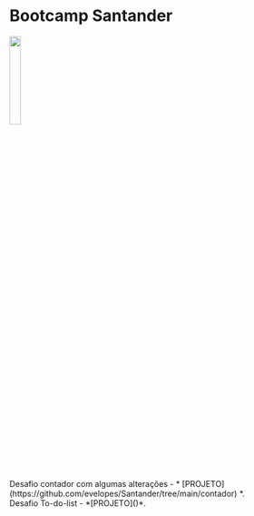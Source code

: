 # Bootcamp Santander 
<img src="https://hermes.digitalinnovation.one/tracks/800fd098-3eef-45e9-9544-544ae396076c.png" width="20%">
<BR>
Desafio contador com algumas alterações -  * [PROJETO] (https://github.com/evelopes/Santander/tree/main/contador) *.<BR>
Desafio To-do-list -  *[PROJETO]()*.
